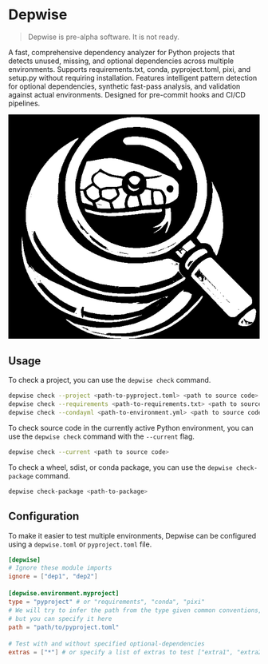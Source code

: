 # Depwise

> Depwise is pre-alpha software. It is not ready.

A fast, comprehensive dependency analyzer for Python projects that detects unused, missing, and optional dependencies across multiple environments. Supports requirements.txt, conda, pyproject.toml, pixi, and setup.py without requiring installation. Features intelligent pattern detection for optional dependencies, synthetic fast-pass analysis, and validation against actual environments. Designed for pre-commit hooks and CI/CD pipelines.

![Depwise Logo](depwise_logo.png)

## Usage


To check a project, you can use the `depwise check` command.

```bash
depwise check --project <path-to-pyproject.toml> <path to source code>
depwise check --requirements <path-to-requirements.txt> <path to source code>
depwise check --condayml <path-to-environment.yml> <path to source code>
```

To check source code in the currently active Python environment, you can use the `depwise check` command with the `--current` flag.

```bash
depwise check --current <path to source code>
```

To check a wheel, sdist, or conda package, you can use the `depwise check-package` command.

```bash
depwise check-package <path-to-package>
```

## Configuration

To make it easier to test multiple environments, Depwise can be configured using a `depwise.toml` or `pyproject.toml` file.

```toml
[depwise]
# Ignore these module imports
ignore = ["dep1", "dep2"]

[depwise.environment.myproject]
type = "pyproject" # or "requirements", "conda", "pixi"
# We will try to infer the path from the type given common conventions,
# but you can specify it here
path = "path/to/pyproject.toml"

# Test with and without specified optional-dependencies
extras = ["*"] # or specify a list of extras to test ["extra1", "extra2"]
```
